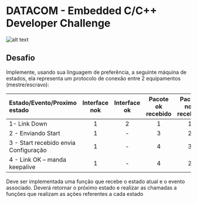 # DATACOM - Embedded C/C++ Developer Challenge

![alt text](https://www.datacom.com.br/assets/site/images/main-logo.png)

## Desafio

Implemente, usando sua linguagem de preferência, a seguinte máquina de estados, ela representa um protocolo de conexão entre 2 equipamentos (mestre/escravo): 

| Estado/Evento/Proximo estado     | Interface nok | Interface ok | Pacote ok recebido | Pacote nok recebido | Não recebeu resposta |
| :---      | :---:       | :---:       | :---:       | :---:       | :---:       |
| 1- Link Down | 1         | 2         | 1         | 1         | 1         |
| 2 - Enviando Start     | 1        | -        | 3        | 2        | 2        |
| 3 - Start recebido envia Configuração     | 1        | -        | 4        | 3        | 2        |
| 4 - Link OK – manda keepalive     | 1        | -        | 4        | 2        | 2        |


Deve ser implementada uma função que recebe o estado atual e o evento associado. Deverá
retornar o próximo estado e realizar as chamadas a funções que realizam as ações referentes a cada
estado